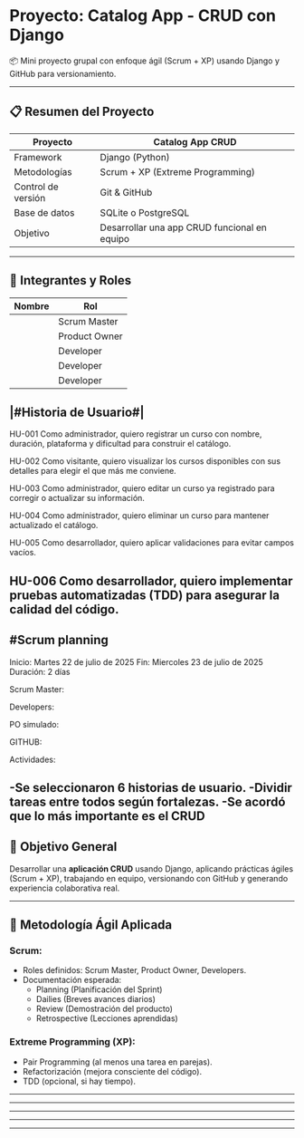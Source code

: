 # Proyecto: Catalog App - CRUD con Django

📦 Mini proyecto grupal con enfoque ágil (Scrum + XP) usando Django y GitHub para versionamiento.

---

## 📋 Resumen del Proyecto

| Proyecto        | Catalog App CRUD                         |
|-----------------|-------------------------------------------|
| Framework       | Django (Python)                           |
| Metodologías    | Scrum + XP (Extreme Programming)          |
| Control de versión | Git & GitHub                         |
| Base de datos   | SQLite o PostgreSQL                      |
| Objetivo        | Desarrollar una app CRUD funcional en equipo |

---

## 👥 Integrantes y Roles

| Nombre      | Rol              |
|-------------|------------------|
|             | Scrum Master     |
|             | Product Owner    |
|             | Developer        |
|             | Developer        |
|             | Developer        |

|#Historia de Usuario#|
-------------------------------------------------------------------------------------------------------------------------------
HU-001	Como administrador, quiero registrar un curso con nombre, duración, plataforma y dificultad para construir el catálogo.

HU-002	Como visitante, quiero visualizar los cursos disponibles con sus detalles para elegir el que más me conviene.

HU-003	Como administrador, quiero editar un curso ya registrado para corregir o actualizar su información.

HU-004	Como administrador, quiero eliminar un curso para mantener actualizado el catálogo.

HU-005	Como desarrollador, quiero aplicar validaciones para evitar campos vacíos.

HU-006	Como desarrollador, quiero implementar pruebas automatizadas (TDD) para asegurar la calidad del código.
-------------------------------------------------------------------------------------------------------------------------------


#Scrum planning
------------------------------------------
Inicio: Martes 22 de julio de 2025
Fin: Miercoles 23 de julio de 2025
Duración: 2 días

Scrum Master: 

Developers: 

PO simulado: 

GITHUB: 

Actividades:

-Se seleccionaron 6 historias de usuario.
-Dividir tareas entre todos según fortalezas.
-Se acordó que lo más importante es el CRUD
--------------------------------------------


## 🎯 Objetivo General

Desarrollar una **aplicación CRUD** usando Django, aplicando prácticas ágiles (Scrum + XP), trabajando en equipo, versionando con GitHub y generando experiencia colaborativa real.

---

## 🔄 Metodología Ágil Aplicada

### Scrum:
- Roles definidos: Scrum Master, Product Owner, Developers.
- Documentación esperada:
  - Planning (Planificación del Sprint)
  - Dailies (Breves avances diarios)
  - Review (Demostración del producto)
  - Retrospective (Lecciones aprendidas)

### Extreme Programming (XP):
- Pair Programming (al menos una tarea en parejas).
- Refactorización (mejora consciente del código).
- TDD (opcional, si hay tiempo).
-------------------------------
---
-----------------
---
-------------
